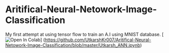 # Aritifical-Neural-Netowork-Image-Classification
My first attempt at using tensor flow to train an A.I using MNIST database.
[![Open In Colab](https://colab.research.google.com/assets/colab-badge.svg)]
(https://github.com/UtkarshKr007/Aritifical-Neural-Netowork-Image-Classification/blob/master/Utkarsh_ANN.ipynb)
